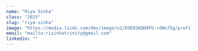 ```yaml
---
name: "Riya Sinha"
class: "2025"
slug: "riya-sinha"
image: "https://media.licdn.com/dms/image/v2/D4E03AQH9FU-rdWu7Sg/profile-displayphoto-shrink_400_400/profile-displayphoto-shrink_400_400/0/1718851882742?e=1743638400&v=beta&t=KmR6fdjRNLrb_sBgMkpxmEEFe0IaAq_8kfefsLoN21s"
email: "mailto:risinhatrinity@gmail.com"
linkedin: ""
---
```

